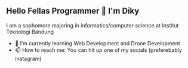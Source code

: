 ## Hello Fellas Programmer 👋 I'm Diky
I am a sophomore majoring in informatics/computer science at Institut Teknologi Bandung

- 🌱 I’m currently learning Web Development and Drone Development
- 📫 How to reach me: You can hit up one of my socials (preferebably instagram)

<!--
**DaDecky/dadecky** is a ✨ _special_ ✨ repository because its `README.md` (this file) appears on your GitHub profile.

Here are some ideas to get you started:

- 🔭 I’m currently working on ...
- 🌱 I’m currently learning ...
- 👯 I’m looking to collaborate on ...
- 🤔 I’m looking for help with ...
- 💬 Ask me about ...
- 📫 How to reach me: ...
- 😄 Pronouns: ...
- ⚡ Fun fact: ...
-->
